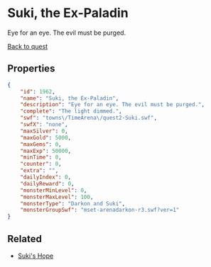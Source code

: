 # Suki, the Ex-Paladin

Eye for an eye. The evil must be purged.

[Back to quest](../quests.md)

## Properties

```json
{
    "id": 1962,
    "name": "Suki, the Ex-Paladin",
    "description": "Eye for an eye. The evil must be purged.",
    "complete": "The light dimmed.",
    "swf": "towns\/TimeArena\/quest2-Suki.swf",
    "swfX": "none",
    "maxSilver": 0,
    "maxGold": 5000,
    "maxGems": 0,
    "maxExp": 50000,
    "minTime": 0,
    "counter": 0,
    "extra": "",
    "dailyIndex": 0,
    "dailyReward": 0,
    "monsterMinLevel": 0,
    "monsterMaxLevel": 100,
    "monsterType": "Darkon and Suki",
    "monsterGroupSwf": "mset-arenadarkon-r3.swf?ver=1"
}
```

## Related

- [Suki's Hope](../items/21033-suki-s-hope.md)

